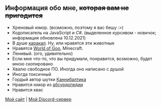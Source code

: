 ## Информация обо мне, ~~которая вам не пригодится~~

- Хреновый юмор. (возможно, поэтому я вас бешу :>)
- Кодописатель на JavaScript и *C#*. (выделенное курсивом - новичок; информация обновлена 10.12.2021)
- В душе [каракал](https://ru.wikipedia.org/wiki/Каракал). Ну, или нравятся эти животные
- Нравятся [World of Goo](https://ru.wikipedia.org/wiki/World_of_Goo), Minecraft.
- Ленивый. (ого, удивительно)
- Если мне что-то, что вы придумали, понравится, возможно, будет мною скопировано
- Хвалю свободное ПО. Иногда оно написано с душой
- Иногда токсичный
- Гордый автор шутки [Каннибалтика](https://i.imgur.com/6B4VVRT.png)
- Нравится юмор из [абсурдопедии](https://absurdopedia.net/)
- Нравится квас

[Мой сайт](https://memeberry.herokuapp.com/) | [Мой Discord-сервер](https://discord.gg/mTTcMCvEs4)
